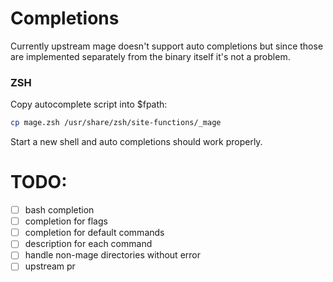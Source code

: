 # Completions
Currently upstream mage doesn't support auto completions but since those are implemented separately from the binary itself it's not a problem.

### ZSH
Copy autocomplete script into $fpath:
```sh
cp mage.zsh /usr/share/zsh/site-functions/_mage
```
Start a new shell and auto completions should work properly.

# TODO:
 - [ ] bash completion
 - [ ] completion for flags
 - [ ] completion for default commands
 - [ ] description for each command
 - [ ] handle non-mage directories without error
 - [ ] upstream pr
